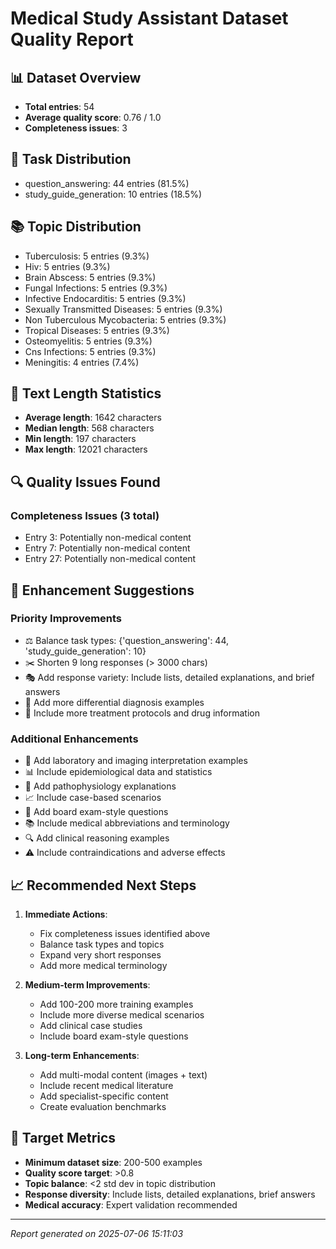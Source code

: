 
# Medical Study Assistant Dataset Quality Report

## 📊 Dataset Overview
- **Total entries**: 54
- **Average quality score**: 0.76 / 1.0
- **Completeness issues**: 3

## 🎯 Task Distribution
- question_answering: 44 entries (81.5%)
- study_guide_generation: 10 entries (18.5%)

## 📚 Topic Distribution
- Tuberculosis: 5 entries (9.3%)
- Hiv: 5 entries (9.3%)
- Brain Abscess: 5 entries (9.3%)
- Fungal Infections: 5 entries (9.3%)
- Infective Endocarditis: 5 entries (9.3%)
- Sexually Transmitted Diseases: 5 entries (9.3%)
- Non Tuberculous Mycobacteria: 5 entries (9.3%)
- Tropical Diseases: 5 entries (9.3%)
- Osteomyelitis: 5 entries (9.3%)
- Cns Infections: 5 entries (9.3%)
- Meningitis: 4 entries (7.4%)

## 📏 Text Length Statistics
- **Average length**: 1642 characters
- **Median length**: 568 characters
- **Min length**: 197 characters
- **Max length**: 12021 characters

## 🔍 Quality Issues Found
### Completeness Issues (3 total)
- Entry 3: Potentially non-medical content
- Entry 7: Potentially non-medical content
- Entry 27: Potentially non-medical content

## 🚀 Enhancement Suggestions

### Priority Improvements
- ⚖️ Balance task types: {'question_answering': 44, 'study_guide_generation': 10}
- ✂️ Shorten 9 long responses (> 3000 chars)
- 🎭 Add response variety: Include lists, detailed explanations, and brief answers
- 🏥 Add more differential diagnosis examples
- 💊 Include more treatment protocols and drug information

### Additional Enhancements
- 🔬 Add laboratory and imaging interpretation examples
- 📊 Include epidemiological data and statistics
- 🧬 Add pathophysiology explanations
- 📈 Include case-based scenarios
- 🎯 Add board exam-style questions
- 📚 Include medical abbreviations and terminology
- 🔍 Add clinical reasoning examples
- ⚠️ Include contraindications and adverse effects

## 📈 Recommended Next Steps

1. **Immediate Actions**:
   - Fix completeness issues identified above
   - Balance task types and topics
   - Expand very short responses
   - Add more medical terminology

2. **Medium-term Improvements**:
   - Add 100-200 more training examples
   - Include more diverse medical scenarios
   - Add clinical case studies
   - Include board exam-style questions

3. **Long-term Enhancements**:
   - Add multi-modal content (images + text)
   - Include recent medical literature
   - Add specialist-specific content
   - Create evaluation benchmarks

## 🎯 Target Metrics
- **Minimum dataset size**: 200-500 examples
- **Quality score target**: >0.8
- **Topic balance**: <2 std dev in topic distribution
- **Response diversity**: Include lists, detailed explanations, brief answers
- **Medical accuracy**: Expert validation recommended

---
*Report generated on 2025-07-06 15:11:03*
